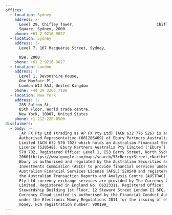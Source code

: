 ```yaml
---
offices:
  - location: Sydney
    address: >-
      Level 29, Chifley Tower,                                    Chifley
      Square, Sydney, 2000
    phone: +61 2 9216 9027
  - location: Sydney
    address: |-
      Level 7, 167 Macquarie Street, Sydney,

      NSW, 2000
    phone: +61 2 9216 9027
  - location: London
    address: |
      Level 1, Devonshire House,
      One Mayfair Pl,
      London W1J 8AJ, United Kingdom
    phone: +44 20 3205 7100
  - location: New York
    address: |-
      285 Fulton St,
      85th Floor, World trade centre,
      New York, 10007, United States
    phone: +1 212-220-8500
disclaimers:
  - body: >-
      _AP FX Pty Ltd (trading as AP FX Pty Ltd) (ACN 632 776 526) is an
      Authorised Representative (001286469) of Ebury Partners Australia Pty
      Limited (ACN 632 570 702) which holds an Australian Financial Services
      Licence (520548). Ebury Partners Australia Pty Limited ('Ebury’) ACN 632
      570 702, Registered Office: Level 1, [53 Berry Street, North Sydney NSW
      2060](https://www.google.com/maps/search/53+Berry+Street,+North+Sydney+NSW+2060?entry=gmail&source=g).
      Ebury is authorised and regulated by the Australian Securities and
      Investments Commission (ASIC) to provide financial services under
      Australian Financial Services License (AFSL) 520548 and registered with
      the Australian Transaction Reports and Analysis Centre (AUSTRAC). AP FX
      Pty Ltd currency exchange services are provided by The Currency Cloud
      Limited. Registered in England No. 06323311. Registered Office:
      Stewardship Building 1st Floor, 12 Steward Street London E1 6FQ. The
      Currency Cloud Limited is authorised by the Financial Conduct Authority
      under the Electronic Money Regulations 2011 for the issuing of electronic
      money. FCA registration number: 900199_
---
```


